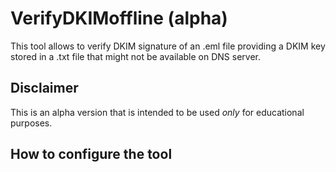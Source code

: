 # VerifyDKIMoffline (alpha)
This tool allows to verify DKIM signature of an .eml file providing a DKIM key stored in a .txt file that might not be available on DNS server.

## Disclaimer
This is an alpha version that is intended to be used *only* for educational purposes.

## How to configure the tool

